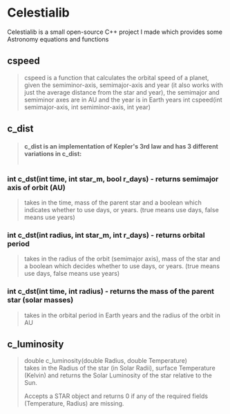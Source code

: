 # Celestialib
 Celestialib is a small open-source C++ project I made 
 which provides some Astronomy equations and functions

 ## cspeed 
> cspeed is a function that calculates the orbital speed of a planet, given the semiminor-axis, semimajor-axis and year (it also works with just the average distance from the star and year), the semimajor and semiminor axes are in AU and the year is in Earth years
> int cspeed(int semimajor-axis, int semiminor-axis, int year) 


 ## c_dist
> #### c_dist is an implementation of Kepler's 3rd law and has 3 different variations in c_dist: <br><br>
>
### int c_dst(int time, int star_m, bool r_days) - returns semimajor axis of orbit (AU)
> takes in the time, mass of the parent star and a boolean which indicates whether to use days, or years. (true means use days, false means use years)
>
### int c_dst(int radius, int star_m, int r_days) - returns orbital period 
> takes in the radius of the orbit (semimajor axis), mass of the star and a boolean which decides whether to use days, or years. (true means use days, false means use years)
>
### int c_dst(int time, int radius) - returns the mass of the parent star (solar masses)
> takes in the orbital period in Earth years and the radius of the orbit in AU

## c_luminosity
> double c_luminosity(double Radius, double Temperature)<br>
> takes in the Radius of the star (in Solar Radii), surface Temperature (Kelvin) and returns the Solar Luminosity of the star relative to the Sun.
>
> Accepts a STAR object and returns 0 if any of the required fields (Temperature, Radius) are missing.
